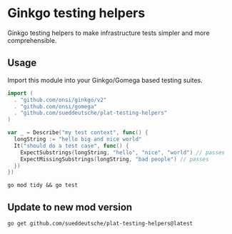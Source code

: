 # Ginkgo testing helpers
Ginkgo testing helpers to make infrastructure tests simpler and more comprehensible.

## Usage

Import this module into your Ginkgo/Gomega based testing suites.

```go
import (
  . "github.com/onsi/ginkgo/v2"
  . "github.com/onsi/gomega"
  . "github.com/sueddeutsche/plat-testing-helpers"
)

var _ = Describe("my test context", func() {
  longString := "hello big and nice world"
  It("should do a test case", func() {
    ExpectSubstrings(longString, "hello", "nice", "world") // passes
    ExpectMissingSubstrings(longString, "bad people") // passes
  })
})
```

```shell
go mod tidy && go test
```

## Update to new mod version

```shell
go get github.com/sueddeutsche/plat-testing-helpers@latest
```